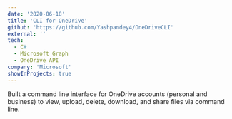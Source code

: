 ```yaml
---
date: '2020-06-18'
title: 'CLI for OneDrive'
github: 'https://github.com/Yashpandey4/OneDriveCLI'
external: ''
tech:
  - C#
  - Microsoft Graph
  - OneDrive API
company: 'Microsoft'
showInProjects: true
---
```


Built a command line interface for OneDrive accounts (personal and business) to view, upload, delete, download, and share files via command line.
